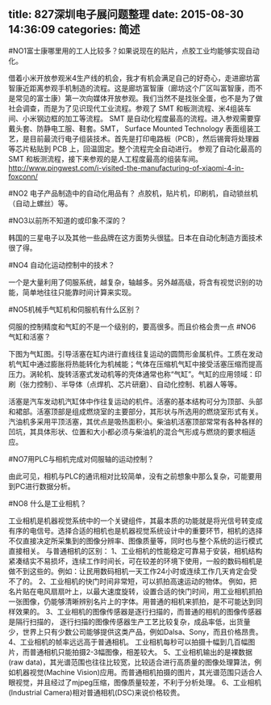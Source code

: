 title: 827深圳电子展问题整理
date: 2015-08-30 14:36:09
categories: 简述
  --- 


 
#NO1富士康哪里用的工人比较多？如果说现在的贴片，点胶工业均能够实现自动化。


借着小米开放参观米4生产线的机会，我才有机会满足自己的好奇心，走进廊坊富智康近距离参观手机制造的流程。这是廊坊富智康（廊坊这个厂区叫富智康，而不是常见的富士康）第一次向媒体开放参观。我们当然不是找张全蛋，也不是为了做社会调查，而是为了见识现代工业流程。参观了 SMT 和板测流程、米4组装车间、小米钢边框的加工等流程。
SMT 是自动化程度最高的流程。进入参观需要穿戴头套、防静电工服、鞋套。SMT， Surface Mounted Technology 表面组装工艺，是目前最流行电子组装技术。首先是打印电路板（PCB），然后锡膏将处理器等芯片粘贴到 PCB 上，回温固定。整个流程完全自动进行。
参观了自动化最高的 SMT 和板测流程，接下来参观的是人工程度最高的组装车间。
http://www.pingwest.com/i-visited-the-manufacturing-of-xiaomi-4-in-foxconn/

#NO2 电子产品制造中的自动化用品有？
点胶机，贴片机，印刷机，自动锁丝机（自动上螺丝）等。

#NO3以前所不知道的或印象不深的？

韩国的三星电子以及其他一些品牌在这方面势头很猛。日本在自动化制造方面技术很了得。

#NO4 自动化运动控制中的技术？

一个是大量利用了伺服系统，越复杂，轴越多。另外越高级，将含有视觉识别的功能，简单地往往只能靠时间计算来实现。


#NO5机械手气缸机和伺服机有什么区别？

伺服的控制精度和气缸的不是一个级别的，要高很多。而且价格会贵一点
#NO6 气缸和活塞？

下图为气缸图。引导活塞在缸内进行直线往复运动的圆筒形金属机件。工质在发动机气缸中通过膨胀将热能转化为机械能；气体在压缩机气缸中接受活塞压缩而提高压力。涡轮机、旋转活塞式发动机等的壳体通常也称“气缸”。气缸的应用领域：印刷（张力控制）、半导体（点焊机、芯片研磨）、自动化控制、机器人等等。
 

活塞是汽车发动机汽缸体中作往复运动的机件。活塞的基本结构可分为顶部、头部和裙部。活塞顶部是组成燃烧室的主要部分，其形状与所选用的燃烧室形式有关。汽油机多采用平顶活塞，其优点是吸热面积小。柴油机活塞顶部常常有各种各样的凹坑，其具体形状、位置和大小都必须与柴油机的混合气形成与燃烧的要求相适应。 

#NO7用PLC与相机完成对伺服轴的运动控制？
 
 
由此可见，相机与PLC的通讯相对比较简单，没有之前想象中那么复杂，可能要用到PC进行数据分析。

#NO8 什么是工业相机？


工业相机是机器视觉系统中的一个关键组件，其最本质的功能就是将光信号转变成有序的电信号。选择合适的相机也是机器视觉系统设计中的重要环节，相机的选择不仅直接决定所采集到的图像分辨率、图像质量等，同时也与整个系统的运行模式直接相关。
与普通相机的区别：
1、工业相机的性能稳定可靠易于安装，相机结构紧凑结实不易损坏，连续工作时间长，可在较差的环境下使用，一般的数码相机是做不到这些的。例如：让民用数码相机一天工作24小时或连续工作几天肯定会受不了的。
2、工业相机的快门时间非常短，可以抓拍高速运动的物体。
例如，把名片贴在电风扇扇叶上，以最大速度旋转，设置合适的快门时间，用工业相机抓拍一张图像，仍能够清晰辨别名片上的字体。用普通的相机来抓拍，是不可能达到同样效果的。
3、工业相机的图像传感器是逐行扫描的，而普通的相机的图像传感器是隔行扫描的， 逐行扫描的图像传感器生产工艺比较复杂，成品率低，出货量少，世界上只有少数公司能够提供这类产品，例如Dalsa、Sony，而且价格昂贵。
4、工业相机的帧率远远高于普通相机。
工业相机每秒可以拍摄十幅到几百幅图片，而普通相机只能拍摄2-3幅图像，相差较大。
5、工业相机输出的是裸数据(raw data)，其光谱范围也往往比较宽，比较适合进行高质量的图像处理算法，例如机器视觉(Machine Vision)应用。而普通相机拍摄的图片，其光谱范围只适合人眼视觉，并且经过了mjpeg压缩，图像质量较差，不利于分析处理。
6、工业相机(Industrial Camera)相对普通相机(DSC)来说价格较贵。
 








